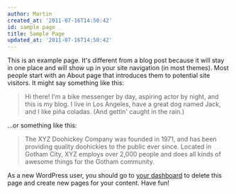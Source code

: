 ```yaml
---
author: Martin
created_at: '2011-07-16T14:50:42'
id: sample page
title: Sample Page
updated_at: '2011-07-16T14:50:42'
---
```

This is an example page. It's different from a blog post because it will stay in one place and will show up in your site navigation (in most themes). Most people start with an About page that introduces them to potential site visitors. It might say something like this:

> Hi there! I'm a bike messenger by day, aspiring actor by night, and this is my blog. I live in Los Angeles, have a great dog named Jack, and I like piña coladas. (And gettin' caught in the rain.)

...or something like this:

> The XYZ Doohickey Company was founded in 1971, and has been providing quality doohickies to the public ever since. Located in Gotham City, XYZ employs over 2,000 people and does all kinds of awesome things for the Gotham community.

As a new WordPress user, you should go to [your dashboard] to delete this page and create new pages for your content. Have fun!

  [your dashboard]: http://kampanj.ripperdoc.net/wp-admin/